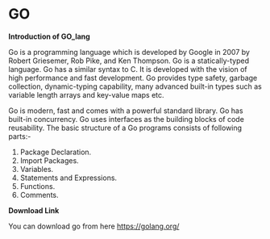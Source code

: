 # GO

<b>Introduction of GO_lang</b>

Go is a programming language which is developed by Google in 2007 by Robert Griesemer, Rob Pike, and Ken Thompson. Go is a statically-typed language. Go has a similar syntax to C. It is developed with the vision of high performance and fast development. Go provides type safety, garbage collection, dynamic-typing capability, many advanced built-in types such as variable length arrays and key-value maps etc.

Go is modern, fast and comes with a powerful standard library.
Go has built-in concurrency.
Go uses interfaces as the building blocks of code reusability.
The basic structure of a Go programs consists of following parts:-

1. Package Declaration.
2. Import Packages.
3. Variables.
4. Statements and Expressions.
5. Functions.
6. Comments.

<b>Download Link</b>

You can download go from here https://golang.org/

